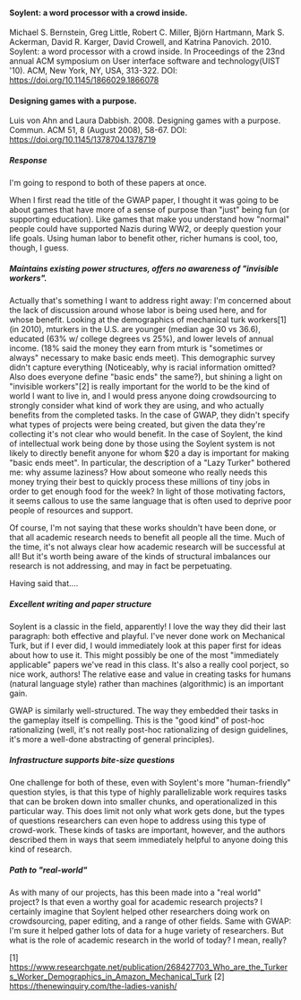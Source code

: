 #### Soylent: a word processor with a crowd inside.
Michael S. Bernstein, Greg Little, Robert C. Miller, Björn Hartmann, Mark S. Ackerman, David R. Karger, David Crowell, and Katrina Panovich. 2010. Soylent: a word processor with a crowd inside. In Proceedings of the 23nd annual ACM symposium on User interface software and technology(UIST '10). ACM, New York, NY, USA, 313-322. DOI: https://doi.org/10.1145/1866029.1866078

#### Designing games with a purpose.
Luis von Ahn and Laura Dabbish. 2008. Designing games with a purpose. Commun. ACM 51, 8 (August 2008), 58-67. DOI: https://doi.org/10.1145/1378704.1378719

##### Response

I'm going to respond to both of these papers at once.

When I first read the title of the GWAP paper, I thought it was going to be about games that have more of a sense of purpose than "just" being fun (or supporting education). Like games that make you understand how "normal" people could have supported Nazis during WW2, or deeply question your life goals. Using human labor to benefit other, richer humans is cool, too, though, I guess.

##### Maintains existing power structures, offers no awareness of "invisible workers".

Actually that's something I want to address right away: I'm concerned about the lack of discussion around whose labor is being used here, and for whose benefit. Looking at the demographics of mechanical turk workers[1] (in 2010), mturkers in the U.S. are younger (median age 30 vs 36.6), educated (63% w/ college degrees vs 25%), and lower levels of annual income. (18% said the money they earn from mturk is "sometimes or always" necessary to make basic ends meet). This demographic survey didn't capture everything (Noticeably, why is racial information omitted? Also does everyone define "basic ends" the same?), but shining a light on "invisible workers"[2] is really important for the world to be the kind of world I want to live in, and I would press anyone doing crowdsourcing to strongly consider what kind of work they are using, and who actually benefits from the completed tasks. In the case of GWAP, they didn't specify what types of projects were being created, but given the data they're collecting it's not clear who would benefit. In the case of Soylent, the kind of intellectual work being done by those using the Soylent system is not likely to directly benefit anyone for whom $20 a day is important for making "basic ends meet". In particular, the description of a "Lazy Turker" bothered me: why assume laziness? How about someone who really needs this money trying their best to quickly process these millions of tiny jobs in order to get enough food for the week? In light of those motivating factors, it seems callous to use the same language that is often used to deprive poor people of resources and support.

Of course, I'm not saying that these works shouldn't have been done, or that all academic research needs to benefit all people all the time. Much of the time, it's not always clear how academic research will be successful at all! But it's worth being aware of the kinds of structural imbalances our research is not addressing, and may in fact be perpetuating.

Having said that....

##### Excellent writing and paper structure
Soylent is a classic in the field, apparently! I love the way they did their last paragraph: both effective and playful. I've never done work on Mechanical Turk, but if I ever did, I would immediately look at this paper first for ideas about how to use it. This might possibly be one of the most "immediately applicable" papers we've read in this class. It's also a really cool porject, so nice work, authors! The relative ease and value in creating tasks for humans (natural language style) rather than machines (algorithmic) is an important gain.

GWAP is similarly well-structured. The way they embedded their tasks in the gameplay itself is compelling. This is the "good kind" of post-hoc rationalizing (well, it's not really post-hoc rationalizing of design guidelines, it's more a well-done abstracting of general principles). 

##### Infrastructure supports bite-size questions
One challenge for both of these, even with Soylent's more "human-friendly" question styles, is that this type of highly parallelizable work requires tasks that can be broken down into smaller chunks, and operationalized in this particular way. This does limit not only what work gets done, but the types of questions researchers can even hope to address using this type of crowd-work. These kinds of tasks are important, however, and the authors described them in ways that seem immediately helpful to anyone doing this kind of research.

##### Path to "real-world"
As with many of our projects, has this been made into a "real world" project? Is that even a worthy goal for academic research projects? I certainly imagine that Soylent helped other researchers doing work on crowdsourcing, paper editing, and a range of other fields. Same with GWAP: I'm sure it helped gather lots of data for a huge variety of researchers. But what is the role of academic research in the world of today? I mean, really? 


[1] https://www.researchgate.net/publication/268427703_Who_are_the_Turkers_Worker_Demographics_in_Amazon_Mechanical_Turk
[2] https://thenewinquiry.com/the-ladies-vanish/
